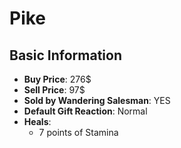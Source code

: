 # Pike

## Basic Information

- **Buy Price**: 276$
- **Sell Price**: 97$
- **Sold by Wandering Salesman**: YES
- **Default Gift Reaction**: Normal
- **Heals**:
  - 7 points of Stamina